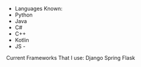 
- Languages Known:
- Python
- Java
- C#
- C++ 
- Kotlin
- JS - 

Current Frameworks That I use:
Django 
Spring 
Flask 

